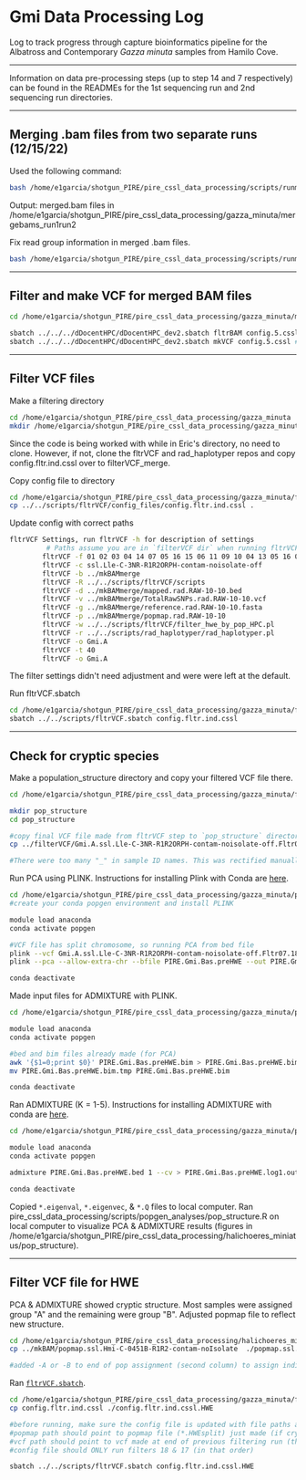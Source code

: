 # Gmi Data Processing Log

Log to track progress through capture bioinformatics pipeline for the Albatross and Contemporary *Gazza minuta* samples from Hamilo Cove.

---

Information on data pre-processing steps (up to step 14 and 7 respectively) can be found in the READMEs for the 1st sequencing run and 2nd sequencing run directories.

---
## Merging .bam files from two separate runs (12/15/22)

Used the following command:

```sh
bash /home/e1garcia/shotgun_PIRE/pire_cssl_data_processing/scripts/runmerge_2runs_cssl_array.bash /home/e1garcia/shotgun_PIRE/pire_cssl_data_processing/gazza_minuta Gmi
```

Output: merged.bam files in /home/e1garcia/shotgun_PIRE/pire_cssl_data_processing/gazza_minuta/mergebams_run1run2

Fix read group information in merged .bam files.

```sh
bash /home/e1garcia/shotgun_PIRE/pire_cssl_data_processing/scripts/runmerge_2runs_cssl_array.bash /home/e1garcia/shotgun_PIRE/pire_cssl_data_processing/gazza_minuta/mkBAMmerge_copy
```

---
## Filter and make VCF for merged BAM files

```sh
cd /home/e1garcia/shotgun_PIRE/pire_cssl_data_processing/gazza_minuta/mkBAMmerge

sbatch ../../../dDocentHPC/dDocentHPC_dev2.sbatch fltrBAM config.5.cssl #Run filtering
sbatch ../../../dDocentHPC/dDocentHPC_dev2.sbatch mkVCF config.5.cssl #Make VCF files
```

---
## Filter VCF files

Make a filtering directory

```sh
cd /home/e1garcia/shotgun_PIRE/pire_cssl_data_processing/gazza_minuta
mkdir /home/e1garcia/shotgun_PIRE/pire_cssl_data_processing/gazza_minuta/filterVCF_merge
```

Since the code is being worked with while in Eric's directory, no need to clone. However, if not, clone the fltrVCF and rad_haplotyper repos and copy config.fltr.ind.cssl over to filterVCF_merge.

Copy config file to directory

```sh
cd /home/e1garcia/shotgun_PIRE/pire_cssl_data_processing/gazza_minuta/filterVCF_merge
cp ../../scripts/fltrVCF/config_files/config.fltr.ind.cssl .
```

Update config with correct paths

```sh
fltrVCF Settings, run fltrVCF -h for description of settings
         # Paths assume you are in `filterVCF dir` when running fltrVCF, change as necessary
        fltrVCF -f 01 02 03 04 14 07 05 16 15 06 11 09 10 04 13 05 16 07               # order to run filters in
        fltrVCF -c ssl.Lle-C-3NR-R1R2ORPH-contam-noisolate-off                         # cutoffs, ie ref description
        fltrVCF -b ../mkBAMmerge                                                       # path to *.bam files
        fltrVCF -R ../../scripts/fltrVCF/scripts                                       # path to fltrVCF R scripts
        fltrVCF -d ../mkBAMmerge/mapped.rad.RAW-10-10.bed                              # bed file used in genotyping
        fltrVCF -v ../mkBAMmerge/TotalRawSNPs.rad.RAW-10-10.vcf                        # vcf file to filter
        fltrVCF -g ../mkBAMmerge/reference.rad.RAW-10-10.fasta                         # reference genome
        fltrVCF -p ../mkBAMmerge/popmap.rad.RAW-10-10                                  # popmap file
        fltrVCF -w ../../scripts/fltrVCF/filter_hwe_by_pop_HPC.pl                      # path to HWE filter script
        fltrVCF -r ../../scripts/rad_haplotyper/rad_haplotyper.pl                      # path to rad_haplotyper script
        fltrVCF -o Gmi.A                                                               # prefix on output files, use to track settings
        fltrVCF -t 40                                                                  # number of threads [1]
        fltrVCF -o Gmi.A 
```
The filter settings didn't need adjustment and were were left at the default.

Run fltrVCF.sbatch

```sh
cd /home/e1garcia/shotgun_PIRE/pire_cssl_data_processing/gazza_minuta/filterVCF_merge
sbatch ../../scripts/fltrVCF.sbatch config.fltr.ind.cssl
```

---
## Check for cryptic species

Make a population_structure directory and copy your filtered VCF file there.

```sh
cd /home/e1garcia/shotgun_PIRE/pire_cssl_data_processing/gazza_minuta/filterVCF_merge

mkdir pop_structure
cd pop_structure

#copy final VCF file made from fltrVCF step to `pop_structure` directory
cp ../filterVCF/Gmi.A.ssl.Lle-C-3NR-R1R2ORPH-contam-noisolate-off.Fltr07.18.vcf .

#There were too many "_" in sample ID names. This was rectified manually by editing the VCF using nano as there was issues with bcftools reading the VCF file.
```

Run PCA using PLINK. Instructions for installing Plink with Conda are [here](https://github.com/philippinespire/pire_cssl_data_processing/blob/main/scripts/popgen_analyses/README.md).

```sh
cd /home/e1garcia/shotgun_PIRE/pire_cssl_data_processing/gazza_minuta/pop_structure
#create your conda popgen environment and install PLINK

module load anaconda
conda activate popgen

#VCF file has split chromosome, so running PCA from bed file
plink --vcf Gmi.A.ssl.Lle-C-3NR-R1R2ORPH-contam-noisolate-off.Fltr07.18.vcf --alow-extra-chr --make-bed --out PIRE.Gmi.Bas.preHWE
plink --pca --allow-extra-chr --bfile PIRE.Gmi.Bas.preHWE --out PIRE.Gmi.Bas.preHWE

conda deactivate
```

Made input files for ADMIXTURE with PLINK.

```sh
cd /home/e1garcia/shotgun_PIRE/pire_cssl_data_processing/gazza_minuta/pop_structure

module load anaconda
conda activate popgen

#bed and bim files already made (for PCA)
awk '{$1=0;print $0}' PIRE.Gmi.Bas.preHWE.bim > PIRE.Gmi.Bas.preHWE.bim.tmp
mv PIRE.Gmi.Bas.preHWE.bim.tmp PIRE.Gmi.Bas.preHWE.bim

conda deactivate
```

Ran ADMIXTURE (K = 1-5). Instructions for installing ADMIXTURE with conda are [here](https://github.com/philippinespire/pire_cssl_data_processing/blob/main/scripts/popgen_analyses/README.md).

```sh
cd /home/e1garcia/shotgun_PIRE/pire_cssl_data_processing/gazza_minuta/pop_structure

module load anaconda
conda activate popgen

admixture PIRE.Gmi.Bas.preHWE.bed 1 --cv > PIRE.Gmi.Bas.preHWE.log1.out #run from 1-5

conda deactivate
```

Copied `*.eigenval`, `*.eigenvec`, & `*.Q` files to local computer. Ran pire_cssl_data_processing/scripts/popgen_analyses/pop_structure.R on local computer to visualize PCA & ADMIXTURE results (figures in /home/e1garcia/shotgun_PIRE/pire_cssl_data_processing/halichoeres_miniatus/pop_structure).

---
## Filter VCF file for HWE

PCA & ADMIXTURE showed cryptic structure. Most samples were assigned group "A" and the remaining were group "B".
Adjusted popmap file to reflect new structure.

```sh
cd /home/e1garcia/shotgun_PIRE/pire_cssl_data_processing/halichoeres_miniatus/filterVCF
cp ../mkBAM/popmap.ssl.Hmi-C-0451B-R1R2-contam-noIsolate  ./popmap.ssl.Hmi-C-0451B-R1R2-contam-noIsolate.HWEsplit

#added -A or -B to end of pop assignment (second column) to assign individual to either group A or group B.
```

Ran [`fltrVCF.sbatch`](https://github.com/philippinespire/pire_cssl_data_processing/blob/main/scripts/fltrVCF.sbatch).

```sh
cd /home/e1garcia/shotgun_PIRE/pire_cssl_data_processing/gazza_minuta/filterVCF_merge/filterVCF
cp config.fltr.ind.cssl ./config.fltr.ind.cssl.HWE

#before running, make sure the config file is updated with file paths and file extensions based on your species
#popmap path should point to popmap file (*.HWEsplit) just made (if cryptic structure detected)
#vcf path should point to vcf made at end of previous filtering run (the file PCA & ADMIXTURE was run with)
#config file should ONLY run filters 18 & 17 (in that order)

sbatch ../../scripts/fltrVCF.sbatch config.fltr.ind.cssl.HWE
```
